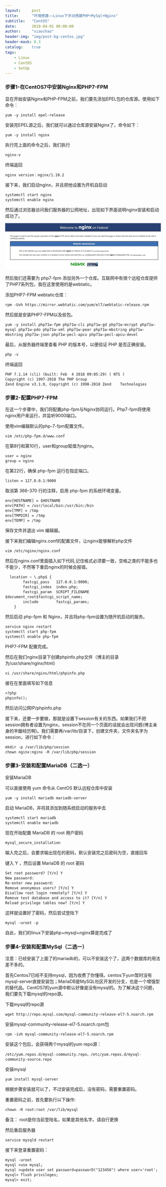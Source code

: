 ```yaml
---
layout:     post
title:      "环境搭建——Linux下手动搭建PHP+MySql+Nginx"
subtitle:   "CentOS"
date:       2018-04-01 00:00:00
author:     "xiaochao"
header-img: "img/post-bg-centos.jpg"
header-mask: 0.3
catalog:    true
tags:
    - Linux
    - CentOS
    - SetUp
---
```


### 步骤1-在CentOS7中安装Nginx和PHP7-FPM

显在开始安装Nginx和PHP-FPM之前，我们要先添加EPEL包的仓库源。使用如下命令：

    yum -y install epel-release

安装完EPEL源之后，我们就可以通过仓库源安装Nginx了，命令如下：

    yum -y install nginx
    
执行完上面的命令之后，我们执行

    nginx-v

终端返回

    nginx version：nginx/1.10.2

接下来，我们启动nginx，并且把他设置为开机自启动

    systemctl start nginx
    systemctl enable nginx

然后通过浏览器访问我们服务器的公网地址，出现如下界面说明nginx安装和启动成功了。

![](/img/CentOS/CentOS_1.jpg)

然后我们还需要为 php7-fpm 添加另外一个仓库。互联网中有很个远程仓库提供了PHP7系列包，我在这里使用的是webtatic。

添加PHP7-FPM webtatic仓库：

    rpm -Uvh https://mirror.webtatic.com/yum/el7/webtatic-release.rpm
    
然后就是安装PHP7-FPM以及些包。

    yum -y install php71w-fpm php71w-cli php71w-gd php71w-mcrypt php71w-mysql php71w-pdo php71w-xml php71w-pear php71w-mbstring php71w-mbstring php71w-json php71w-pecl-apcu php71w-pecl-apcu-devel
    
最后，从服务器终端里查看 PHP 的版本号，以便验证 PHP 是否正确安装。

    php -v
    
终端返回
    
    PHP 7.1.14 (cli) (built: Feb  4 2018 09:05:29) ( NTS )
    Copyright (c) 1997-2018 The PHP Group
    Zend Engine v3.1.0, Copyright (c) 1998-2018 Zend    Technologies
    
### 步骤2-配置PHP7-FPM           

在这一个步骤中，我们将配置php-fpm与Nginx协同运行。Php7-fpm将使用 nginx用户来运行，并监听9000端口。

使用vim编辑默认的php-7-fpm配置文件。

    vim /etc/php-fpm.d/www.conf   

在第8行和第10行，user和group赋值为nginx。
    
    user = nginx
    group = nginx

在第22行，确保 php-fpm 运行在指定端口。

    listen = 127.0.0.1:9000
    
取消第 366-370 行的注释，启用 php-fpm 的系统环境变量。

    env[HOSTNAME] = $HOSTNAME
    env[PATH] = /usr/local/bin:/usr/bin:/bin
    env[TMP] = /tmp
    env[TMPDIR] = /tmp
    env[TEMP] = /tmp

保存文件并退出 vim 编辑器。

接下来我们编辑nginx.conf的配置文件，让nginx能够解析php文件

    vim /etc/nginx/nginx.conf
    
然后在nginx.conf里面插入如下代码,记住格式必须要一致，空格之类的不能多也不能少，不然等下重启nginx的时候会报错。

      location ~ \.php$ {
            fastcgi_pass   127.0.0.1:9000;
            fastcgi_index  index.php;
            fastcgi_param  SCRIPT_FILENAME  $document_root$fastcgi_script_name;
            include        fastcgi_params;
        }

然后启动 php-fpm 和 Nginx，并且将php-fpm设置为随开机启动的服务。

    service nginx restart
    systemctl start php-fpm
    systemctl enable php-fpm

PHP7-FPM 配置完成。

然后在我们nginx目录下创建phpinfo.php文件（博主的目录为/usr/share/nginx/html）

    vi /usr/share/nginx/html/phpinfo.php
    
接在在里面填写如下信息

    <?php
    phpinfo();
    
然后访问公网IP/phpinfo.php

接下来，还要一步要做，那就是设置下session有关的东西。如果我们不把session拥有者设置为nginx，session不在同一个页面的话就会出现问题(博主亲身的辛酸经历啊)。我们需要再/var/lib/目录下，创建文件夹，文件夹名字为session，进行如下命令：

    mkdir -p /var/lib/php/session
    chown nginx:nginx -R /var/lib/php/session

### 步骤3-安装和配置MariaDB（二选一）

安装MariaDB

可以直接使用 yum 命令从 CentOS 默认远程仓库中安装

    yum -y install mariadb mariadb-server
 
启动 MariaDB，并将其添加到随系统启动的服务中去

    systemctl start mariadb
    systemctl enable mariadb
 
现在开始配置 MariaDB 的 root 用户密码

    mysql_secure_installation

输入完之后，会要求输出现在的密码，默认安装完之后密码为空，直接回车
 
键入 Y ，然后设置 MariaDB 的 root 密码

    Set root password? [Y/n] Y
    New password:
    Re-enter new password:
    Remove anonymous users? [Y/n] Y
    Disallow root login remotely? [Y/n] Y
    Remove test database and access to it? [Y/n] Y
    Reload privilege tables now? [Y/n] Y
 
这样就设置好了密码，然后尝试登陆下

    mysql -uroot -p
    
自此，我们的linux下安装php+mysql+nginx算是完成了

### 步骤4-安装和配置MySql（二选一）

注意：已经安装了上面了的mariadb的，可以不安装这个了，这两个数据库的用法差不多的。
 
首先Centos7已经不支持mysql，因为收费了你懂得。centos下yum暂时没有mysql-server直接安装包；MariaDB是MySQL社区开发的分支，也是一个增强型的替代品。CentOS7的yum源中默认好像是没有mysql的。为了解决这个问题，我们要先下载mysql的repo源。
 
下载mysql的repo源

    wget http://repo.mysql.com/mysql-community-release-el7-5.noarch.rpm
 
安装mysql-community-release-el7-5.noarch.rpm包

    rpm -ivh mysql-community-release-el7-5.noarch.rpm
    
安装这个包后，会获得两个mysql的yum repo源：

    /etc/yum.repos.d/mysql-community.repo，/etc/yum.repos.d/mysql-community-source.repo
 
安装mysql

    yum install mysql-server
    
根据步骤安装就可以了，不过安装完成后，没有密码，需要重置密码。
 
重置密码之前，首先要执行以下操作:

    chown -R root:root /var/lib/mysql
    
备注： root是你当前登陆名，如果是其他名字。请自行更换
 
然后重启服务器

    service mysqld restart
 
接下来登录重置密码：

    mysql -uroot
    mysql >use mysql;
    mysql >update user set password=passworD("123456") where user='root';
    mysql> flush privileges;
    mysql> exit;



